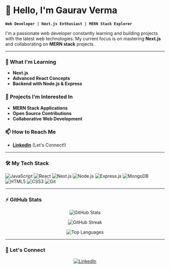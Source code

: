 # 👋 Hello, I'm Gaurav Verma

**`Web Developer | Next.js Enthusiast | MERN Stack Explorer`**

I'm a passionate web developer constantly learning and building projects with the latest web technologies. My current focus is on mastering **Next.js** and collaborating on **MERN stack** projects.

---

### 🌱 What I'm Learning
- **Next.js**
- **Advanced React Concepts**
- **Backend with Node.js & Express**

### 💼 Projects I'm Interested In
- **MERN Stack Applications**
- **Open Source Contributions**
- **Collaborative Web Development**

### 📫 How to Reach Me
- [**LinkedIn**](https://www.linkedin.com/in/gaurav-verma-8b0778236/) (Let's Connect!)

---

### 🛠️ My Tech Stack

![JavaScript](https://img.shields.io/badge/JavaScript-323330?style=for-the-badge&logo=javascript&logoColor=F7DF1E)
![React](https://img.shields.io/badge/React-20232A?style=for-the-badge&logo=react&logoColor=61DAFB)
![Next.js](https://img.shields.io/badge/Next.js-000000?style=for-the-badge&logo=nextdotjs&logoColor=white)
![Node.js](https://img.shields.io/badge/Node.js-43853D?style=for-the-badge&logo=node.js&logoColor=white)
![Express.js](https://img.shields.io/badge/Express.js-404D59?style=for-the-badge)
![MongoDB](https://img.shields.io/badge/MongoDB-4EA94B?style=for-the-badge&logo=mongodb&logoColor=white)
![HTML5](https://img.shields.io/badge/HTML5-E34F26?style=for-the-badge&logo=html5&logoColor=white)
![CSS3](https://img.shields.io/badge/CSS3-1572B6?style=for-the-badge&logo=css3&logoColor=white)
![Git](https://img.shields.io/badge/Git-F05032?style=for-the-badge&logo=git&logoColor=white)

---

### ⚡ GitHub Stats

<p align="center">
  <img src="https://github-readme-stats.vercel.app/api?username=vermagaur851&show_icons=true&theme=radical" alt="GitHub Stats" />
</p>

<p align="center">
  <img src="https://github-readme-streak-stats.herokuapp.com/?user=vermagaur851&theme=radical" alt="GitHub Streak" />
</p>

<p align="center">
  <img src="https://github-readme-stats.vercel.app/api/top-langs/?username=vermagaur851&layout=compact&theme=radical" alt="Top Languages" />
</p>

---

### 🔗 Let's Connect
<p align="center">
  <a href="https://www.linkedin.com/in/gaurav-verma-8b0778236/" target="_blank">
    <img src="https://img.shields.io/badge/LinkedIn-0077B5?style=for-the-badge&logo=linkedin&logoColor=white" alt="LinkedIn" />
  </a>
</p>
